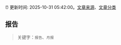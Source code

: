 :alarm_clock: 更新时间: 2025-10-31 05:42:00。[文章来源](/README.md)、[文章分类](/TAGS.md)

## 报告


> 关键字：`报告`、`月报`



